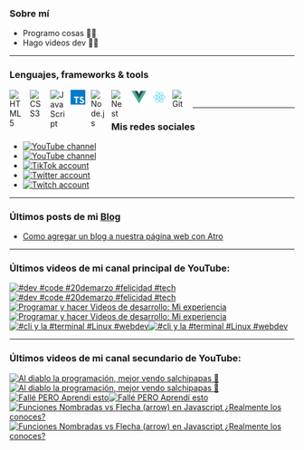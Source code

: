### Sobre mí
- Programo cosas 🧑‍💻
- Hago videos dev 🧑‍🏫

---
### Lenguajes, frameworks & tools

<img align="left" alt="HTML5" width="26px" src="https://cdn.jsdelivr.net/gh/devicons/devicon/icons/html5/html5-original.svg" style="padding-right:10px;" />
<img align="left" alt="CSS3" width="26px" src="https://cdn.jsdelivr.net/gh/devicons/devicon/icons/css3/css3-original.svg" style="padding-right:10px;" />
<img align="left" alt="JavaScript" width="26px" src="https://cdn.jsdelivr.net/gh/devicons/devicon/icons/javascript/javascript-original.svg" style="padding-right:10px;" />
<img align="left" alt="Typescript" width="26px" src="https://raw.githubusercontent.com/github/explore/80688e429a7d4ef2fca1e82350fe8e3517d3494d/topics/typescript/typescript.png" style="padding-right:10px;" />
<img align="left" alt="Node.js" width="26px" src="https://cdn.jsdelivr.net/gh/devicons/devicon/icons/nodejs/nodejs-original.svg" style="padding-right:10px;" />
<img align="left" alt="Nest" width="26px" src="https://avatars.githubusercontent.com/u/28507035?s=48&v=4" style="padding-right:10px;" />
<img align="left" alt="Vue" width="26px" src="https://raw.githubusercontent.com/github/explore/80688e429a7d4ef2fca1e82350fe8e3517d3494d/topics/vue/vue.png" style="padding-right:10px;" />
<img align="left" alt="React" width="26px" src="https://raw.githubusercontent.com/github/explore/80688e429a7d4ef2fca1e82350fe8e3517d3494d/topics/react/react.png" style="padding-right:10px;" />
<img align="left" alt="Git" width="26px" src="https://cdn.jsdelivr.net/gh/devicons/devicon/icons/git/git-original.svg" style="padding-right:10px;" />

<br>

---
### Mis redes sociales
 - [![YouTube channel](https://img.shields.io/youtube/channel/subscribers/UCRC7LM5vAZMxS8LSo0PKZng?style=social)](https://www.youtube.com/channel/UCRC7LM5vAZMxS8LSo0PKZng)
 - [![YouTube channel](https://img.shields.io/youtube/channel/subscribers/UCKMWXwHYoy920OFEN_BM5VQ?style=social)](https://www.youtube.com/@doneberdev)
 - [![TikTok account](https://img.shields.io/endpoint?logo=TikTok&style=social&url=https%3A%2F%2Fdoneber.dev%2Ftiktok-counter%2F)](https://www.tiktok.com/@doneberdev)
 - [![Twitter account](https://img.shields.io/twitter/follow/doneberdev?label=Followers&style=social)](https://twitter.com/doneberdev)
 - [![Twitch account](https://img.shields.io/twitch/status/doneberdev?style=social)](https://twitch.tv/doneberdev)
 
---
### Últimos posts de mi [Blog](https://doneber.dev/blog)

<!-- BLOG-POST-LIST:START -->
- [Como agregar un blog a nuestra página web con Atro](https://doneber.dev/blog/first-post/)
<!-- BLOG-POST-LIST:END -->
 
---
### Últimos videos de mi canal principal de YouTube:

<!-- BEGIN YOUTUBE-CARDS-FIRST -->
[![#dev #code #20demarzo #felicidad #tech](https://ytcards.demolab.com/?id=dN7uesqZAFo&title=%23dev+%23code+%2320demarzo+%23felicidad+%23tech&lang=en&timestamp=1710960162&background_color=%230f0f0f&title_color=%23ffffff&stats_color=%23dedede&max_title_lines=1&width=250&border_radius=5&duration=27 "#dev #code #20demarzo #felicidad #tech")](https://www.youtube.com/watch?v=dN7uesqZAFo#gh-dark-mode-only)[![#dev #code #20demarzo #felicidad #tech](https://ytcards.demolab.com/?id=dN7uesqZAFo&title=%23dev+%23code+%2320demarzo+%23felicidad+%23tech&lang=en&timestamp=1710960162&background_color=%230d1117&title_color=%23ffffff&stats_color=%23dedede&max_title_lines=1&width=250&border_radius=5&duration=27 "#dev #code #20demarzo #felicidad #tech")](https://www.youtube.com/watch?v=dN7uesqZAFo#gh-light-mode-only)
[![Programar y hacer Videos de desarrollo: Mi experiencia](https://ytcards.demolab.com/?id=ZS8YIceH68I&title=Programar+y+hacer+Videos+de+desarrollo%3A+Mi+experiencia&lang=en&timestamp=1707165785&background_color=%230f0f0f&title_color=%23ffffff&stats_color=%23dedede&max_title_lines=1&width=250&border_radius=5&duration=604 "Programar y hacer Videos de desarrollo: Mi experiencia")](https://www.youtube.com/watch?v=ZS8YIceH68I#gh-dark-mode-only)[![Programar y hacer Videos de desarrollo: Mi experiencia](https://ytcards.demolab.com/?id=ZS8YIceH68I&title=Programar+y+hacer+Videos+de+desarrollo%3A+Mi+experiencia&lang=en&timestamp=1707165785&background_color=%230d1117&title_color=%23ffffff&stats_color=%23dedede&max_title_lines=1&width=250&border_radius=5&duration=604 "Programar y hacer Videos de desarrollo: Mi experiencia")](https://www.youtube.com/watch?v=ZS8YIceH68I#gh-light-mode-only)
[![#cli y la #terminal #Linux #webdev](https://ytcards.demolab.com/?id=bCUtGyGSQ8c&title=%23cli+y+la+%23terminal+%23Linux+%23webdev&lang=en&timestamp=1705118475&background_color=%230f0f0f&title_color=%23ffffff&stats_color=%23dedede&max_title_lines=1&width=250&border_radius=5&duration=54 "#cli y la #terminal #Linux #webdev")](https://www.youtube.com/watch?v=bCUtGyGSQ8c#gh-dark-mode-only)[![#cli y la #terminal #Linux #webdev](https://ytcards.demolab.com/?id=bCUtGyGSQ8c&title=%23cli+y+la+%23terminal+%23Linux+%23webdev&lang=en&timestamp=1705118475&background_color=%230d1117&title_color=%23ffffff&stats_color=%23dedede&max_title_lines=1&width=250&border_radius=5&duration=54 "#cli y la #terminal #Linux #webdev")](https://www.youtube.com/watch?v=bCUtGyGSQ8c#gh-light-mode-only)
<!-- END YOUTUBE-CARDS-FIRST -->

---
### Últimos videos de mi canal secundario de YouTube:

<!-- BEGIN YOUTUBE-CARDS-SECOND -->
[![Al diablo la programación, mejor vendo salchipapas 🌭](https://ytcards.demolab.com/?id=Or_RxVN-raQ&title=Al+diablo+la+programaci%C3%B3n%2C+mejor+vendo+salchipapas+%F0%9F%8C%AD&lang=en&timestamp=1715113269&background_color=%230f0f0f&title_color=%23ffffff&stats_color=%23dedede&max_title_lines=1&width=250&border_radius=5&duration=382 "Al diablo la programación, mejor vendo salchipapas 🌭")](https://www.youtube.com/watch?v=Or_RxVN-raQ#gh-dark-mode-only)[![Al diablo la programación, mejor vendo salchipapas 🌭](https://ytcards.demolab.com/?id=Or_RxVN-raQ&title=Al+diablo+la+programaci%C3%B3n%2C+mejor+vendo+salchipapas+%F0%9F%8C%AD&lang=en&timestamp=1715113269&background_color=%230d1117&title_color=%23ffffff&stats_color=%23dedede&max_title_lines=1&width=250&border_radius=5&duration=382 "Al diablo la programación, mejor vendo salchipapas 🌭")](https://www.youtube.com/watch?v=Or_RxVN-raQ#gh-light-mode-only)
[![Fallé PERO Aprendí esto](https://ytcards.demolab.com/?id=egsumtUVXA4&title=Fall%C3%A9+PERO+Aprend%C3%AD+esto&lang=en&timestamp=1714785546&background_color=%230f0f0f&title_color=%23ffffff&stats_color=%23dedede&max_title_lines=1&width=250&border_radius=5&duration=573 "Fallé PERO Aprendí esto")](https://www.youtube.com/watch?v=egsumtUVXA4#gh-dark-mode-only)[![Fallé PERO Aprendí esto](https://ytcards.demolab.com/?id=egsumtUVXA4&title=Fall%C3%A9+PERO+Aprend%C3%AD+esto&lang=en&timestamp=1714785546&background_color=%230d1117&title_color=%23ffffff&stats_color=%23dedede&max_title_lines=1&width=250&border_radius=5&duration=573 "Fallé PERO Aprendí esto")](https://www.youtube.com/watch?v=egsumtUVXA4#gh-light-mode-only)
[![Funciones Nombradas vs Flecha (arrow) en Javascript ¿Realmente los conoces?](https://ytcards.demolab.com/?id=KLbKj6Q8I08&title=Funciones+Nombradas+vs+Flecha+%28arrow%29+en+Javascript+%C2%BFRealmente+los+conoces%3F&lang=en&timestamp=1714618777&background_color=%230f0f0f&title_color=%23ffffff&stats_color=%23dedede&max_title_lines=1&width=250&border_radius=5&duration=1039 "Funciones Nombradas vs Flecha (arrow) en Javascript ¿Realmente los conoces?")](https://www.youtube.com/watch?v=KLbKj6Q8I08#gh-dark-mode-only)[![Funciones Nombradas vs Flecha (arrow) en Javascript ¿Realmente los conoces?](https://ytcards.demolab.com/?id=KLbKj6Q8I08&title=Funciones+Nombradas+vs+Flecha+%28arrow%29+en+Javascript+%C2%BFRealmente+los+conoces%3F&lang=en&timestamp=1714618777&background_color=%230d1117&title_color=%23ffffff&stats_color=%23dedede&max_title_lines=1&width=250&border_radius=5&duration=1039 "Funciones Nombradas vs Flecha (arrow) en Javascript ¿Realmente los conoces?")](https://www.youtube.com/watch?v=KLbKj6Q8I08#gh-light-mode-only)
<!-- END YOUTUBE-CARDS-SECOND -->